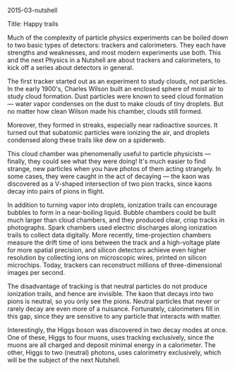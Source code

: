 2015-03-nutshell

Title: Happy trails

Much of the complexity of particle physics experiments can be boiled down to two basic types of detectors: trackers and calorimeters. They each have strengths and weaknesses, and most modern experiments use both. This and the next Physics in a Nutshell are about trackers and calorimeters, to kick off a series about detectors in general.

The first tracker started out as an experiment to study clouds, not particles. In the early 1900's, Charles Wilson built an enclosed sphere of moist air to study cloud formation. Dust particles were known to seed cloud formation — water vapor condenses on the dust to make clouds of tiny droplets. But no matter how clean Wilson made his chamber, clouds still formed.

Moreover, they formed in streaks, especially near radioactive sources. It turned out that subatomic particles were ionizing the air, and droplets condensed along these trails like dew on a spiderweb.

This cloud chamber was phenomenally useful to particle physicists — finally, they could see what they were doing! It's much easier to find strange, new particles when you have photos of them acting strangely. In some cases, they were caught in the act of decaying — the kaon was discovered as a V-shaped intersection of two pion tracks, since kaons decay into pairs of pions in flight.

In addition to turning vapor into droplets, ionization trails can encourage bubbles to form in a near-boiling liquid. Bubble chambers could be built much larger than cloud chambers, and they produced clear, crisp tracks in photographs. Spark chambers used electric discharges along ionization trails to collect data digitally. More recently, time-projection chambers measure the drift time of ions between the track and a high-voltage plate for more spatial precision, and silicon detectors achieve even higher resolution by collecting ions on microscopic wires, printed on silicon microchips. Today, trackers can reconstruct millions of three-dimensional images per second.

The disadvantage of tracking is that neutral particles do not produce ionization trails, and hence are invisible. The kaon that decays into two pions is neutral, so you only see the pions. Neutral particles that never or rarely decay are even more of a nuisance. Fortunately, calorimeters fill in this gap, since they are sensitive to any particle that interacts with matter.

Interestingly, the Higgs boson was discovered in two decay modes at once. One of these, Higgs to four muons, uses tracking exclusively, since the muons are all charged and deposit minimal energy in a calorimeter. The other, Higgs to two (neutral) photons, uses calorimetry exclusively, which will be the subject of the next Nutshell.
